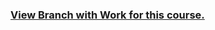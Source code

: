 ### <a href="https://github.com/demetrios-koziris/OnlineCourseWork/tree/CourseraRWDD2">View Branch with Work for this course.</a>
